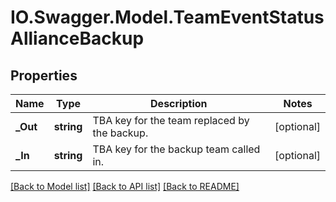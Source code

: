 # IO.Swagger.Model.TeamEventStatusAllianceBackup
## Properties

Name | Type | Description | Notes
------------ | ------------- | ------------- | -------------
**_Out** | **string** | TBA key for the team replaced by the backup. | [optional] 
**_In** | **string** | TBA key for the backup team called in. | [optional] 

[[Back to Model list]](../README.md#documentation-for-models) [[Back to API list]](../README.md#documentation-for-api-endpoints) [[Back to README]](../README.md)

